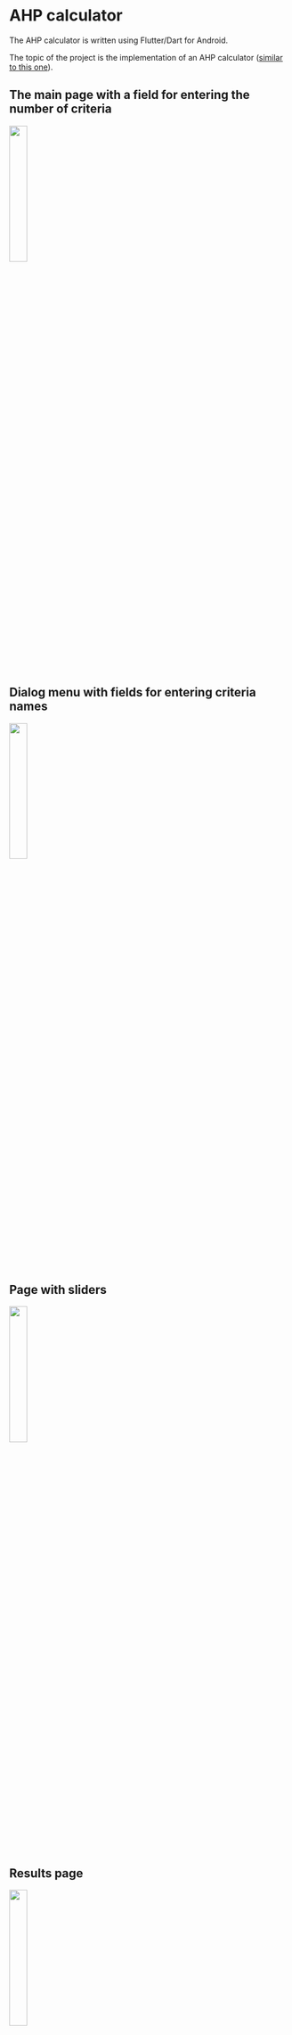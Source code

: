 # AHP calculator 

The AHP calculator is written using Flutter/Dart for Android.

The topic of the project is the implementation of an AHP calculator ([similar to this one](https://bpmsg.com/ahp/ahp-calc.php)).

## The main page with a field for entering the number of criteria
<img src="https://user-images.githubusercontent.com/39212835/208237593-017445f4-ba08-49b4-8851-af5bda9e12a0.jpg" width=25%>

## Dialog menu with fields for entering criteria names
<img src="https://user-images.githubusercontent.com/39212835/208237650-0cc6481a-7c15-40f5-909c-de88c1dd0854.jpg" width=25%>

## Page with sliders
<img src="https://user-images.githubusercontent.com/39212835/208237652-af0ce058-3cdf-4c09-8929-3b5e1b77591e.jpg" width=25%>

## Results page
<img src="https://user-images.githubusercontent.com/39212835/208237654-76d8e13d-c066-4fcd-866b-4a1490384daf.jpg" width=25%>

